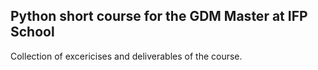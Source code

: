 ## Python short course for the GDM Master at IFP School

Collection of excericises and deliverables of the course.